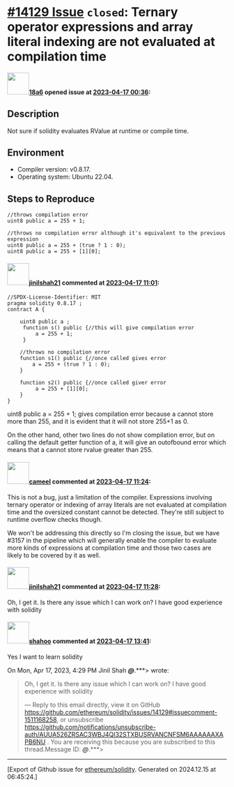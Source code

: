 # [\#14129 Issue](https://github.com/ethereum/solidity/issues/14129) `closed`: Ternary operator expressions and array literal indexing are not evaluated at compilation time

#### <img src="https://avatars.githubusercontent.com/u/128217762?v=4" width="50">[18a6](https://github.com/18a6) opened issue at [2023-04-17 00:36](https://github.com/ethereum/solidity/issues/14129):

## Description
Not sure if solidity evaluates RValue at runtime or compile time. 

## Environment
- Compiler version: v0.8.17.
- Operating system: Ubuntu 22.04.

## Steps to Reproduce
```
//throws compilation error
uint8 public a = 255 + 1;

//throws no compilation error although it's equivalent to the previous expression
uint8 public a = 255 + (true ? 1 : 0);
uint8 public a = 255 + [1][0]; 
```

#### <img src="https://avatars.githubusercontent.com/u/74732591?v=4" width="50">[jinilshah21](https://github.com/jinilshah21) commented at [2023-04-17 11:01](https://github.com/ethereum/solidity/issues/14129#issuecomment-1511131791):


```
//SPDX-License-Identifier: MIT
pragma solidity 0.8.17 ;
contract A {
    
    uint8 public a ;
     function s() public {//this will give compilation error
         a = 255 + 1;
     }
   
    //throws no compilation error
    function s1() public {//once called gives error
        a = 255 + (true ? 1 : 0);
    }
   
    function s2() public {//once called giver error
         a = 255 + [1][0]; 
    }
}
```
uint8 public a = 255 + 1;  gives compilation error because a cannot store more than 255, and it is evident that it will not store 255+1 as 0. 

On the other hand, other two lines do not show compilation error, but on calling the default getter function of a, it will give an outofbound error which means that a cannot store rvalue greater than 255.

#### <img src="https://avatars.githubusercontent.com/u/137030?v=4" width="50">[cameel](https://github.com/cameel) commented at [2023-04-17 11:24](https://github.com/ethereum/solidity/issues/14129#issuecomment-1511163539):

This is not a bug, just a limitation of the compiler. Expressions involving ternary operator or indexing of array literals are not evaluated at compilation time and the oversized constant cannot be detected. They're still subject to runtime overflow checks though.

We won't be addressing this directly so I'm closing the issue, but we have #3157 in the pipeline which will generally enable the compiler to evaluate more kinds of expressions at compilation time and those two cases are likely to be covered by it as well.

#### <img src="https://avatars.githubusercontent.com/u/74732591?v=4" width="50">[jinilshah21](https://github.com/jinilshah21) commented at [2023-04-17 11:28](https://github.com/ethereum/solidity/issues/14129#issuecomment-1511168258):

Oh, I get it. Is there any issue which I can work on? I have good experience with solidity

#### <img src="https://avatars.githubusercontent.com/u/86511339?v=4" width="50">[shahoo](https://github.com/shahoo) commented at [2023-04-17 13:41](https://github.com/ethereum/solidity/issues/14129#issuecomment-1511373705):

Yes  I want to learn solidity

On Mon, Apr 17, 2023, 4:29 PM Jinil Shah ***@***.***> wrote:

> Oh, I get it. Is there any issue which I can work on? I have good
> experience with solidity
>
> —
> Reply to this email directly, view it on GitHub
> <https://github.com/ethereum/solidity/issues/14129#issuecomment-1511168258>,
> or unsubscribe
> <https://github.com/notifications/unsubscribe-auth/AUUA526ZRSAC3WBJ4QI32STXBUSRVANCNFSM6AAAAAAXAPB6NU>
> .
> You are receiving this because you are subscribed to this thread.Message
> ID: ***@***.***>
>


-------------------------------------------------------------------------------



[Export of Github issue for [ethereum/solidity](https://github.com/ethereum/solidity). Generated on 2024.12.15 at 06:45:24.]
